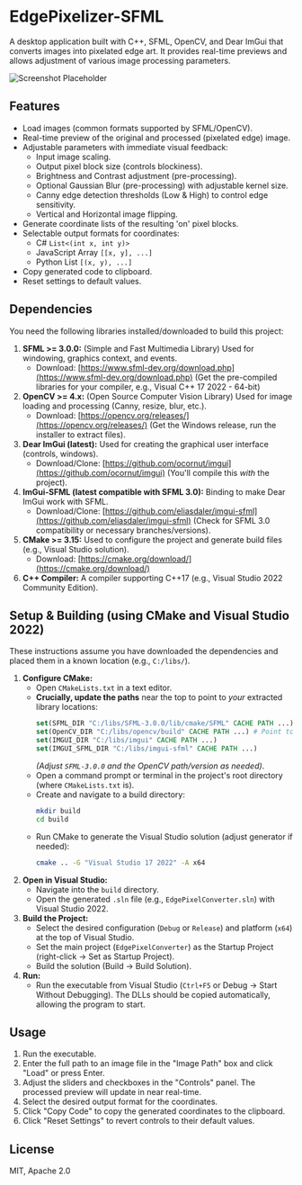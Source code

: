 # EdgePixelizer-SFML

A desktop application built with C++, SFML, OpenCV, and Dear ImGui that converts images into pixelated edge art. It provides real-time previews and allows adjustment of various image processing parameters.

![Screenshot Placeholder]([screenshot.png](https://prnt.sc/uTOTcujxiPRM)) 

## Features

* Load images (common formats supported by SFML/OpenCV).
* Real-time preview of the original and processed (pixelated edge) image.
* Adjustable parameters with immediate visual feedback:
    * Input image scaling.
    * Output pixel block size (controls blockiness).
    * Brightness and Contrast adjustment (pre-processing).
    * Optional Gaussian Blur (pre-processing) with adjustable kernel size.
    * Canny edge detection thresholds (Low & High) to control edge sensitivity.
    * Vertical and Horizontal image flipping.
* Generate coordinate lists of the resulting 'on' pixel blocks.
* Selectable output formats for coordinates:
    * C# `List<(int x, int y)>`
    * JavaScript Array `[[x, y], ...]`
    * Python List `[(x, y), ...]`
* Copy generated code to clipboard.
* Reset settings to default values.

## Dependencies

You need the following libraries installed/downloaded to build this project:

1.  **SFML >= 3.0.0:** (Simple and Fast Multimedia Library) Used for windowing, graphics context, and events.
    * Download: [https://www.sfml-dev.org/download.php](https://www.sfml-dev.org/download.php) (Get the pre-compiled libraries for your compiler, e.g., Visual C++ 17 2022 - 64-bit)
2.  **OpenCV >= 4.x:** (Open Source Computer Vision Library) Used for image loading and processing (Canny, resize, blur, etc.).
    * Download: [https://opencv.org/releases/](https://opencv.org/releases/) (Get the Windows release, run the installer to extract files).
3.  **Dear ImGui (latest):** Used for creating the graphical user interface (controls, windows).
    * Download/Clone: [https://github.com/ocornut/imgui](https://github.com/ocornut/imgui) (You'll compile this *with* the project).
4.  **ImGui-SFML (latest compatible with SFML 3.0):** Binding to make Dear ImGui work with SFML.
    * Download/Clone: [https://github.com/eliasdaler/imgui-sfml](https://github.com/eliasdaler/imgui-sfml) (Check for SFML 3.0 compatibility or necessary branches/versions).
5.  **CMake >= 3.15:** Used to configure the project and generate build files (e.g., Visual Studio solution).
    * Download: [https://cmake.org/download/](https://cmake.org/download/)
6.  **C++ Compiler:** A compiler supporting C++17 (e.g., Visual Studio 2022 Community Edition).

## Setup & Building (using CMake and Visual Studio 2022)

These instructions assume you have downloaded the dependencies and placed them in a known location (e.g., `C:/libs/`).
1.  **Configure CMake:**
    * Open `CMakeLists.txt` in a text editor.
    * **Crucially, update the paths** near the top to point to *your* extracted library locations:
        ```cmake
        set(SFML_DIR "C:/libs/SFML-3.0.0/lib/cmake/SFML" CACHE PATH ...)
        set(OpenCV_DIR "C:/libs/opencv/build" CACHE PATH ...) # Point to the dir containing OpenCVConfig.cmake
        set(IMGUI_DIR "C:/libs/imgui" CACHE PATH ...)
        set(IMGUI_SFML_DIR "C:/libs/imgui-sfml" CACHE PATH ...)
        ```
        *(Adjust `SFML-3.0.0` and the OpenCV path/version as needed)*.
    * Open a command prompt or terminal in the project's root directory (where `CMakeLists.txt` is).
    * Create and navigate to a build directory:
        ```bash
        mkdir build
        cd build
        ```
    * Run CMake to generate the Visual Studio solution (adjust generator if needed):
        ```bash
        cmake .. -G "Visual Studio 17 2022" -A x64
        ```
2.  **Open in Visual Studio:**
    * Navigate into the `build` directory.
    * Open the generated `.sln` file (e.g., `EdgePixelConverter.sln`) with Visual Studio 2022.
3.  **Build the Project:**
    * Select the desired configuration (`Debug` or `Release`) and platform (`x64`) at the top of Visual Studio.
    * Set the main project (`EdgePixelConverter`) as the Startup Project (right-click -> Set as Startup Project).
    * Build the solution (Build -> Build Solution).
4.  **Run:**
    * Run the executable from Visual Studio (`Ctrl+F5` or Debug -> Start Without Debugging). The DLLs should be copied automatically, allowing the program to start.

## Usage

1.  Run the executable.
2.  Enter the full path to an image file in the "Image Path" box and click "Load" or press Enter.
3.  Adjust the sliders and checkboxes in the "Controls" panel. The processed preview will update in near real-time.
4.  Select the desired output format for the coordinates.
5.  Click "Copy Code" to copy the generated coordinates to the clipboard.
6.  Click "Reset Settings" to revert controls to their default values.

## License

MIT, Apache 2.0

